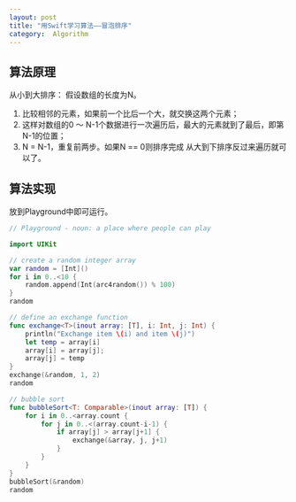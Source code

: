 ```yaml
---
layout: post
title: "用Swift学习算法——冒泡排序"
category:  Algorithm
---
```


## 算法原理
从小到大排序：
假设数组的长度为N。
1. 比较相邻的元素，如果前一个比后一个大，就交换这两个元素；
2. 这样对数组的0 ～ N-1个数据进行一次遍历后，最大的元素就到了最后，即第N-1的位置；
3. N = N-1，重复前两步。如果N == 0则排序完成
从大到下排序反过来遍历就可以了。

## 算法实现
放到Playground中即可运行。

```Swift
// Playground - noun: a place where people can play

import UIKit

// create a random integer array
var random = [Int]()
for i in 0..<10 {
    random.append(Int(arc4random()) % 100)
}
random

// define an exchange function
func exchange<T>(inout array: [T], i: Int, j: Int) {
    println("Exchange item \(i) and item \(j)")
    let temp = array[i]
    array[i] = array[j];
    array[j] = temp
}
exchange(&random, 1, 2)
random

// bubble sort
func bubbleSort<T: Comparable>(inout array: [T]) {
    for i in 0..<array.count {
        for j in 0..<(array.count-i-1) {
            if array[j] > array[j+1] {
                exchange(&array, j, j+1)
            }
        }
    }
}
bubbleSort(&random)
random
```
